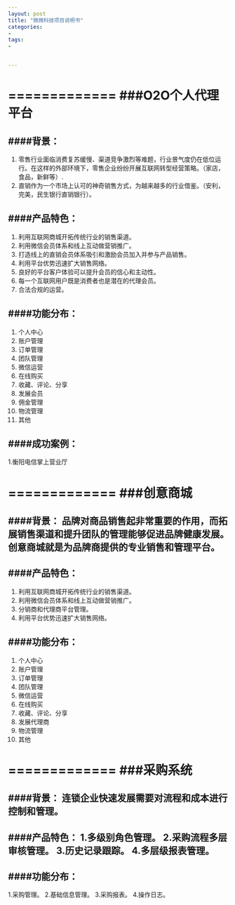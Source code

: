 ```yaml
---
layout: post
title: "微微科技项目说明书"
categories:
- 
tags:
- 


---
```


=============
###O2O个人代理平台
=============

####背景：
-------------
1. 零售行业面临消费复苏缓慢、渠道竞争激烈等难题，行业景气度仍在低位运行。在这样的外部环境下，零售企业纷纷开展互联网转型经营策略。（家店，食品，新鲜等）.
2. 直销作为一个市场上认可的神奇销售方式，为越来越多的行业借鉴。（安利，完美，民生银行直销银行）。

####产品特色：
-------------
1. 利用互联网商城开拓传统行业的销售渠道。
2. 利用微信会员体系和线上互动做营销推广。
3. 打造线上的直销会员体系吸引和激励会员加入并参与产品销售。
4. 利用平台优势迅速扩大销售网络。
5. 良好的平台客户体验可以提升会员的信心和主动性。
6. 每一个互联网用户既是消费者也是潜在的代理会员。
7. 合法合规的运营。

####功能分布：
-------------
1. 个人中心
2. 账户管理
3. 订单管理
4. 团队管理
5. 微信运营
6. 在线购买
7. 收藏、评论、分享
8. 发展会员
9. 佣金管理
10. 物流管理
12. 其他

####成功案例：
-------------
1.衡阳电信掌上营业厅

=============
###创意商城
=============
####背景：
品牌对商品销售起非常重要的作用，而拓展销售渠道和提升团队的管理能够促进品牌健康发展。创意商城就是为品牌商提供的专业销售和管理平台。
-------------
####产品特色：
-------------
1. 利用互联网商城开拓传统行业的销售渠道。
2. 利用微信会员体系和线上互动做营销推广。
3. 分销商和代理商平台管理。
4. 利用平台优势迅速扩大销售网络。

####功能分布：
-------------
1. 个人中心
2. 账户管理
3. 订单管理
4. 团队管理
5. 微信运营
6. 在线购买
7. 收藏、评论、分享
8. 发展代理商
9. 物流管理
13. 其他

=============
###采购系统
=============
####背景：
连锁企业快速发展需要对流程和成本进行控制和管理。
-------------
####产品特色：
1.多级别角色管理。
2.采购流程多层审核管理。
3.历史记录跟踪。
4.多层级报表管理。
-------------
####功能分布：
-------------
1.采购管理。
2.基础信息管理。
3.采购报表。
4.操作日志。